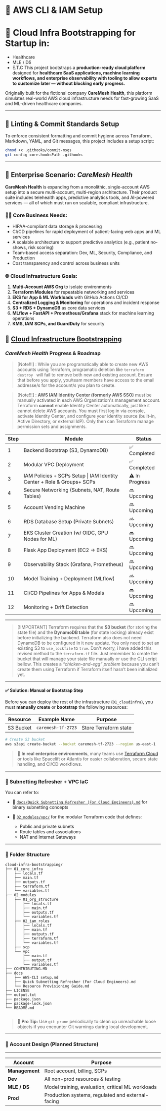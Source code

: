 # 📌 AWS CLI & IAM Setup

# 🏥 Cloud Infra Bootstrapping for Startup in:

- Healthcare
- MLE / DS
- E.T.C
This project bootstraps a **production-ready cloud platform** designed for **healthcare SaaS applications, machine learning workflows, and enterprise observability with tooling to allow experts to customize later — without blocking early progress.**

Originally built for the fictional company **CareMesh Health**, this platform simulates real-world AWS cloud infrastructure needs for fast-growing SaaS and ML-driven healthcare companies.

---

## 🩼 Linting & Commit Standards Setup

To enforce consistent formatting and commit hygiene across Terraform, Markdown, YAML, and Git messages, this project includes a setup script:

```bash
chmod +x .githooks/commit-msgs
git config core.hooksPath .githooks

```

---

## 🧠 Enterprise Scenario: *CareMesh Health*

**CareMesh Health** is expanding from a monolithic, single-account AWS setup into a secure multi-account, multi-region architecture.
Their product suite includes telehealth apps, predictive analytics tools, and AI-powered services — all of which must run on scalable, compliant infrastructure.

### 👩‍⚕️ Core Business Needs:

* HIPAA-compliant data storage & processing
* CI/CD pipelines for rapid deployment of patient-facing web apps and ML services
* A scalable architecture to support predictive analytics (e.g., patient no-shows, risk scoring)
* Team-based access separation: Dev, ML, Security, Compliance, and Production
* Cost transparency and control across business units

### 🌐 Cloud Infrastructure Goals:

1. **Multi-Account AWS Org** to isolate environments
2. **Terraform Modules** for repeatable networking and services
3. **EKS for App & ML Workloads** with GitHub Actions CI/CD
4. **Centralized Logging & Monitoring** for operations and incident response
5. **S3 + RDS + DynamoDB** as core data services
6. **MLflow + FastAPI + Prometheus/Grafana** stack for machine learning operations
7. **KMS, IAM SCPs, and GuardDuty** for security

## 🔧 [Cloud Infrastructure Bootstrapping](https://github.com/OOyaluade/cloud-infra-bootstrapping)

### *CareMesh Health* Progress & Roadmap

> \[Note!!!] : While you are programatically able to create new AWS accounts using Terraform, programatic deletion like `terraform destroy ` will fail to remove both new and existing account. Ensure that before you apply, you/team members have access to the email addresse/s for the account/s you plan to create.

> \[Note!!!] : **AWS IAM Identity Center (formerly AWS SSO)** must be manually activated in each AWS Organization's management account. Terraform **cannot** enable Identity Center automatically, just like it cannot delete AWS accounts. You must first log in via console, activate Identity Center, and configure your identity source (built-in, Active Directory, or external IdP). Only then can Terraform manage permission sets and assignments.

| Step | Module                                                                 | Status         |
| ---- | ---------------------------------------------------------------------- | -------------- |
| 1    | Backend Bootstrap (S3, DynamoDB)                                       | ✅ Completed    |
| 2    | Modular VPC Deployment                                                 | ✅ Completed    |
| 3    | IAM Policies + SCPs Setup \| IAM Identity Center + Role & Groups+ SCPs | ⚠️ In Progress |
| 4    | Secure Networking (Subnets, NAT, Route Tables)                         | 🔜 Upcoming    |
| 5    | Account Vending Machine                                                | 🔜 Upcoming    |
| 6    | RDS Database Setup (Private Subnets)                                   | 🔜 Upcoming    |
| 7    | EKS Cluster Creation (w/ OIDC, GPU Nodes for ML)                       | 🔜 Upcoming    |
| 8    | Flask App Deployment (EC2 → EKS)                                       | 🔜 Upcoming    |
| 9    | Observability Stack (Grafana, Prometheus)                              | 🔜 Upcoming    |
| 10   | Model Training + Deployment (MLflow)                                   | 🔜 Upcoming    |
| 11   | CI/CD Pipelines for Apps & Models                                      | 🔜 Upcoming    |
| 12   | Monitoring + Drift Detection                                           | 🔜 Upcoming    |


---

> \[!IMPORTANT]
> Terraform requires that the **S3 bucket** (for storing the state file) and the **DynamoDB table** (for state locking) already exist before initializing the backend.
> Terraform also does not need DynamoDB to be configured in it new update. You only need to set an existing S3 to `use_lockfile` to `true`. Don't worry, i have added this revised method to the `terraform.tf` file. Just remember to create the bucket that will manage your state file manually or use the CLI script bellow. 
> This creates a *“chicken-and-egg” problem* because you can’t create them using Terraform if Terraform itself hasn’t been initialized yet.

---

#### ✅ Solution: Manual or Bootstrap Step

Before you can deploy the rest of the infrastructure (`01_cloudinfra`), you must **manually create** or **bootstrap** the following resources:

| Resource       | Example Name        | Purpose                               |
| -------------- | ------------------- | ------------------------------------- |
| S3 Bucket      | `caremesh-tf-2723`  | Store Terraform state                 |

```bash
# Create S3 bucket
aws s3api create-bucket --bucket caremesh-tf-2723 --region us-east-1
```


> 💼 **In real enterprise environments**, many teams use [Terraform Cloud](https://www.terraform.io/cloud) or tools like Spacelift or Atlantis for easier collaboration, secure state handling, and CI/CD workflows.

---

### 🧠 Subnetting Refresher + VPC IaC

You can refer to:

* 📄 [`docs/Quick Subnetting Refresher (For Cloud Engineers).md`](https://github.com/OOyaluade/cloud-infra-bootstrapping/blob/main/docs/Quick%20Subnetting%20Refresher%20%28For%20Cloud%20Engineers%29.md) for binary subnetting concepts
* 🧱 [`02_modules/vpc/`](https://github.com/OOyaluade/cloud-infra-bootstrapping/02_modules/vpc) for the modular Terraform code that defines:

  * Public and private subnets
  * Route tables and associations
  * NAT and Internet Gateways

---

### 📁 Folder Structure

```shell
cloud-infra-bootstrapping/
├── 01_core_infra
│   ├── locals.tf
│   ├── main.tf
│   ├── outputs.tf
│   ├── terraform.tf
│   └── variables.tf
├── 02_modules
│   ├── 01_org_structure
│   │   ├── locals.tf
│   │   ├── main.tf
│   │   ├── outputs.tf
│   │   └── variables.tf
│   ├── 02_iam_roles
│   │   ├── locals.tf
│   │   ├── main.tf
│   │   ├── outputs.tf
│   │   ├── terraform.tf
│   │   └── variables.tf
│   ├── scp
│   └── vpc
│       ├── main.tf
│       ├── output.tf
│       └── variables.tf
├── CONTRIBUTING.MD
├── docs
│   ├── AWS-CLI setup.md
│   ├── Quick Subnetting Refresher (For Cloud Engineers).md
│   └── Resource Provisioning Guide.md
├── LICENSE
├── output.txt
├── package.json
├── package-lock.json
└── README.md


```

> 🔁 **Pro Tip:** Use `git prune` periodically to clean up unreachable loose objects if you encounter Git warnings during local development.

---

### 🏩 Account Design (Planned Structure)

---

| Account        | Purpose                                           |
| -------------- | ------------------------------------------------- |
| **Management** | Root account, billing, SCPs                       |
| **Dev**        | All non-prod resources & testing                  |
| **MLE / DS**   | Model training, evaluation, critical ML workloads |
| **Prod**       | Production systems, regulated and external-facing |
